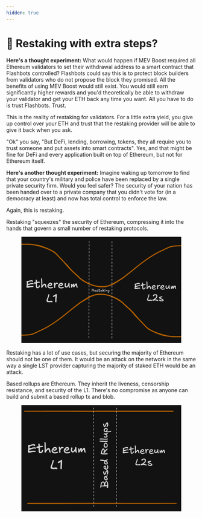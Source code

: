 ```yaml
---
hidden: true
---
```


# 🔗 Restaking with extra steps?

**Here's a thought experiment:** What would happen if MEV Boost required all Ethereum validators to set their withdrawal address to a smart contract that Flashbots controlled? Flashbots could say this is to protect block builders from validators who do not propose the block they promised. All the benefits of using MEV Boost would still exist. You would still earn significantly higher rewards and you'd theoretically be able to withdraw your validator and get your ETH back any time you want. All you have to do is trust Flashbots. Trust.

This is the reality of restaking for validators. For a little extra yield, you give up control over your ETH and trust that the restaking provider will be able to give it back when you ask.

"Ok" you say, "But DeFi, lending, borrowing, tokens, they all require you to trust someone and put assets into smart contracts". Yes, and that might be fine for DeFi and every application built on top of Ethereum, but not for Ethereum itself.

**Here's another thought experiment:** Imagine waking up tomorrow to find that your country's military and police have been replaced by a single private security firm. Would you feel safer? The security of your nation has been handed over to a private company that you didn't vote for (in a democracy at least) and now has total control to enforce the law.

Again, this is restaking.

Restaking "squeezes" the security of Ethereum, compressing it into the hands that govern a small number of restaking protocols.

<figure><img src="../.gitbook/assets/image (3).png" alt="" width="533"><figcaption></figcaption></figure>

Restaking has a lot of use cases, but securing the majority of Ethereum should not be one of them. It would be an attack on the network in the same way a single LST provider capturing the majority of staked ETH would be an attack.

Based rollups are Ethereum. They inherit the liveness, censorship resistance, and security of the L1. There's no compromise as anyone can build and submit a based rollup tx and blob.

<figure><img src="../.gitbook/assets/image (2) (1).png" alt="" width="523"><figcaption></figcaption></figure>

